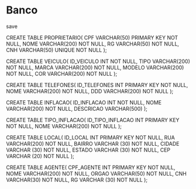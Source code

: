 # Banco
save

CREATE TABLE PROPRIETARIO(
CPF VARCHAR(50) PRIMARY KEY NOT NULL,
NOME VARCHAR(200) NOT NULL,
RG VARCHAR(50) NOT NULL,
CNH VARCHAR(50) UNIQUE NOT NULL
);

CREATE TABLE VEICULO(
ID_VEICULO INT NOT NULL,
TIPO VARCHAR(200) NOT NULL,
MARCA VARCHAR(200) NOT NULL,
MODELO VARCHAR(200) NOT NULL,
COR VARCHAR(200) NOT NULL
);

CREATE TABLE TELEFONES(
ID_TELEFONES INT PRIMARY KEY NOT NULL,
NOME VARCHAR(200) NOT NULL,
DDD VARCHAR(200) NOT NULL
);

CREATE TABLE INFLACAO(
ID_INFLACAO INT NOT NULL,
NOME VARCHAR(200) NOT NULL,
DESCRICAO VARCHAR(500)
);

CREATE TABLE TIPO_INFLACAO(
ID_TIPO_INFLACAO INT PRIMARY KEY NOT NULL,
NOME VARCHAR(200) NOT NULL
);

CREATE TABLE LOCAL(
ID_LOCAL INT PRIMARY KEY NOT NULL,
RUA VARCHAR(200) NOT NULL,
BAIRRO VARCHAR (30) NOT NULL,
CIDADE VARCHAR (30) NOT NULL,
ESTADO VARCHAR (30) NOT NULL,
CEP VARCHAR (20) NOT NULL
);

CREATE TABLE AGENTE(
CPF_AGENTE INT PRIMARY KEY NOT NULL,
NOME VARCHAR(200) NOT NULL,
ORGAO VARCHAR(50) NOT NULL,
CNH VARCHAR(30) NOT NULL,
RG VARCHAR (30) NOT NULL
);
